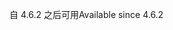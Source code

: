 <span data-ttu-id="2d0fc-101">自 4.6.2 之后可用</span><span class="sxs-lookup"><span data-stu-id="2d0fc-101">Available since 4.6.2</span></span>